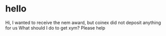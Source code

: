 # hello
Hi, I wanted to receive the nem award, but coinex did not deposit anything for us
What should I do to get xym?
 Please help
